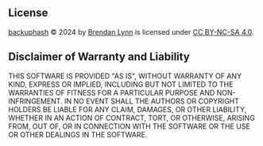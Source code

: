 ## License

[backuphash](https://github.com/brendanlynn/backuphash/) © 2024 by [Brendan Lynn](https://www.brendanlynn.org/) is licensed under [CC BY-NC-SA 4.0](https://creativecommons.org/licenses/by-nc-sa/4.0/).

## Disclaimer of Warranty and Liability

THIS SOFTWARE IS PROVIDED "AS IS", WITHOUT WARRANTY OF ANY KIND, EXPRESS OR IMPLIED, INCLUDING BUT NOT LIMITED TO THE WARRANTIES OF FITNESS FOR A PARTICULAR PURPOSE AND NON-INFRINGEMENT. IN NO EVENT SHALL THE AUTHORS OR COPYRIGHT HOLDERS BE LIABLE FOR ANY CLAIM, DAMAGES, OR OTHER LIABILITY, WHETHER IN AN ACTION OF CONTRACT, TORT, OR OTHERWISE, ARISING FROM, OUT OF, OR IN CONNECTION WITH THE SOFTWARE OR THE USE OR OTHER DEALINGS IN THE SOFTWARE.
